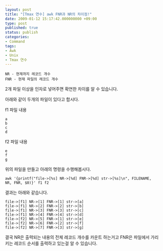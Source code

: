 ```yaml
---
layout: post
title: "[Tmax 연수] awk FNR과 NR의 차이점!"
date: 2009-01-12 15:17:42.000000000 +09:00
type: post
published: true
status: publish
categories:
- Command
tags:
- Awk
- Unix
- Tmax 연수
---
```


```
NR - 현재까지 레코드 개수
FNR - 현재 파일의 레코드 개수
```

2개 파일 이상을 인자로 넣어주면 확연한 차이를 알 수 있습니다.

아래와 같이 두개의 파일이 있다고 합시다.

f1 파일 내용
```
a
b
c
d
```

f2 파일 내용
```
e
f
g
```
위의 파일을 만들고 아래의 명령을 수행해봅시다.

```
awk '{printf("file->[%s] NR->[%d] FNR->[%d] str->[%s]\n", FILENAME, NR, FNR, $0)}' f1 f2
```

결과는 아래와 같습니다.

```
file->[f1] NR->[1] FNR->[1] str->[a]
file->[f1] NR->[2] FNR->[2] str->[b]
file->[f1] NR->[3] FNR->[3] str->[c]
file->[f1] NR->[4] FNR->[4] str->[d]
file->[f2] NR->[5] FNR->[1] str->[e]
file->[f2] NR->[6] FNR->[2] str->[f]
file->[f2] NR->[7] FNR->[3] str->[g]
```

결국 NR은 출력되는 내용의 전체 레코드 개수를 카운트 하는거고
FNR은 파일에서 가리키는 레코드 순서를 출력하고 있는걸 알 수 있습니다.
